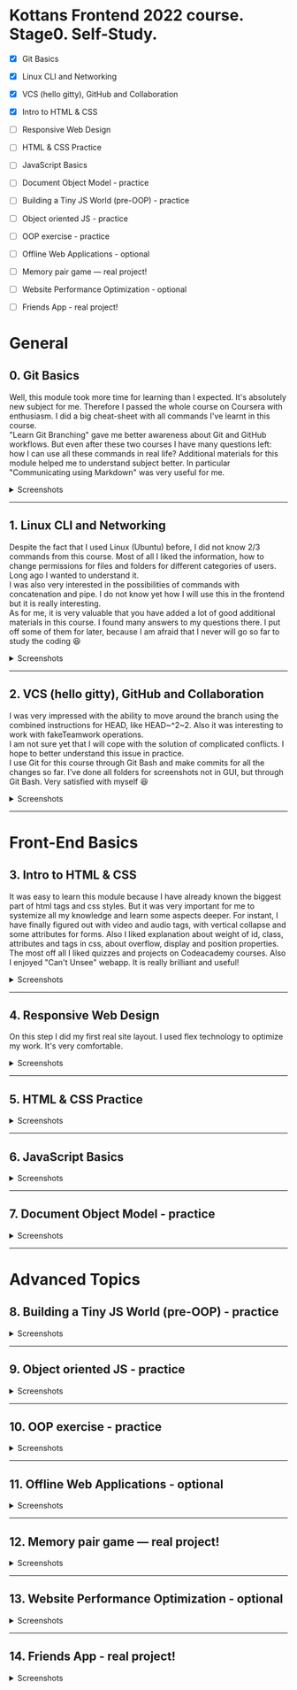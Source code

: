 # Kottans Frontend 2022 course. Stage0. Self-Study.

- [x] Git Basics
- [x] Linux CLI and Networking
- [x] VCS (hello gitty), GitHub and Collaboration

- [x] Intro to HTML & CSS
- [ ] Responsive Web Design
- [ ] HTML & CSS Practice
- [ ] JavaScript Basics
- [ ] Document Object Model - practice

- [ ] Building a Tiny JS World (pre-OOP) - practice
- [ ] Object oriented JS - practice
- [ ] OOP exercise - practice
- [ ] Offline Web Applications - optional
- [ ] Memory pair game — real project!
- [ ] Website Performance Optimization - optional
- [ ] Friends App - real project!

# General

## **0.** Git Basics
Well, this module took more time for learning than I expected. It's absolutely new subject for me. Therefore I passed the whole course on Coursera with enthusiasm.
I did a big cheat-sheet with all commands I've learnt in this course.  
"Learn Git Branching" gave me better awareness about Git and GitHub workflows.
But even after these two courses I have many questions left: how I can use all these commands in real life?
Additional materials for this module helped me to understand subject better. In particular "Communicating using Markdown" was very useful for me.
<details><summary>Screenshots</summary>
<p>

![Course Certificate](https://github.com/irynaDemydenko/kottans-frontend/blob/8cca00eb4588522f0c57b1a43aff57630bcbe4c7/task_git_collaboration/Coursera%20ZD5HTUWCA5DC_page-0001.jpg)

![Screenshot 1 from Learn Git Branching course done](https://github.com/irynaDemydenko/kottans-frontend/blob/8cca00eb4588522f0c57b1a43aff57630bcbe4c7/task_git_github/gitbasics_1.JPG)

![Screenshot 2 from Learn Git Branching course done](https://github.com/irynaDemydenko/kottans-frontend/blob/8cca00eb4588522f0c57b1a43aff57630bcbe4c7/task_git_github/gitbasics_2.JPG)

</p>
</details>

---

## **1.** Linux CLI and Networking
Despite the fact that I used Linux (Ubuntu) before, I did not know 2/3 commands from this course. Most of all I liked the information, how to change permissions for files and folders for different categories of users. Long ago I wanted to understand it.  
I was also very interested in the possibilities of commands with concatenation and pipe. I do not know yet how I will use this in the frontend but it is really interesting.  
As for me, it is very valuable that you have added a lot of good additional materials in this course. I found many answers to my questions there. I put off some of them for later, because I am afraid that I never will go so far to study the coding :laughing:

<details><summary>Screenshots</summary>
<p>

![Screenshots of answers](https://github.com/irynaDemydenko/kottans-frontend/blob/33fef7193fc436f5ba4105a76212f20ea1ec89fe/task_linux_cli/Linux-quize.jpg)
</p>
</details>

---

## **2.** VCS (hello gitty), GitHub and Collaboration
I was very impressed with the ability to move around the branch using the combined instructions for HEAD, like HEAD~^2~2. Also it was interesting to work with fakeTeamwork operations.  
I am not sure yet that I will cope with the solution of complicated conflicts. I hope to better understand this issue in practice.  
I use Git for this course through Git Bash and make commits for all the changes so far. I've done all folders for screenshots not in GUI, but through Git Bash. Very satisfied with myself :laughing:
<details><summary>Screenshots</summary>
<p>

![Course Certificate](https://github.com/irynaDemydenko/kottans-frontend/blob/8cca00eb4588522f0c57b1a43aff57630bcbe4c7/task_git_collaboration/Coursera%20ZD5HTUWCA5DC_page-0001.jpg)

![Screenshot 3 from Learn Git Branching course done](https://github.com/irynaDemydenko/kottans-frontend/blob/67f1d66e5ecbb9ceb459e17aed0e88cc5768827d/task_git_collaboration/push-master.jpg)

![Screenshot 4 from Learn Git Branching course done](https://github.com/irynaDemydenko/kottans-frontend/blob/67f1d66e5ecbb9ceb459e17aed0e88cc5768827d/task_git_collaboration/push-master2.jpg)





</p>
</details>

---

# Front-End Basics
## **3.** Intro to HTML & CSS
It was easy to learn this module because I have already known the biggest part of html tags and css styles. But it was very important for me to systemize all my knowledge and learn some aspects deeper. For instant, I have finally figured out with video and audio tags, with vertical collapse and some attributes for forms. Also I liked explanation about weight of id, class, attributes and tags in css, about overflow, display and position properties. The most off all I liked quizzes and projects on Codeacademy courses. Also I enjoyed "Can't Unsee" webapp. It is really brilliant and useful!
<details><summary>Screenshots</summary>
<p>

![screenshot about the end of the course 1](https://github.com/irynaDemydenko/kottans-frontend/blob/0e080a3e5ecd9704e88eb2f9c2ee7ab539b2c7f0/task_html_css_intro/week1.jpg)

![screenshot about the end of the course 2](https://github.com/irynaDemydenko/kottans-frontend/blob/0e080a3e5ecd9704e88eb2f9c2ee7ab539b2c7f0/task_html_css_intro/week2.jpg)

![HTML Codeacadamy sertificate](https://github.com/irynaDemydenko/kottans-frontend/blob/0e080a3e5ecd9704e88eb2f9c2ee7ab539b2c7f0/task_html_css_intro/html-codeacadamy.png)

![CSS Codeacadamy sertificate](https://github.com/irynaDemydenko/kottans-frontend/blob/0e080a3e5ecd9704e88eb2f9c2ee7ab539b2c7f0/task_html_css_intro/css-codeacadamy.png)

</p>
</details>

---

## **4.** Responsive Web Design
On this step I did my first real site layout. I used flex technology to optimize my work. It's very comfortable.
<details><summary>Screenshots</summary></details>

---

## **5.** HTML & CSS Practice
<details><summary>Screenshots</summary></details>

---

## **6.** JavaScript Basics
<details><summary>Screenshots</summary></details>

---

## **7.** Document Object Model - practice
<details><summary>Screenshots</summary></details>

---

# Advanced Topics
## **8.** Building a Tiny JS World (pre-OOP) - practice
<details><summary>Screenshots</summary></details>

---

## **9.** Object oriented JS - practice
<details><summary>Screenshots</summary></details>

---

## **10.** OOP exercise - practice
<details><summary>Screenshots</summary></details>

---

## **11.** Offline Web Applications - optional
<details><summary>Screenshots</summary></details>

---

## **12.** Memory pair game — real project!
<details><summary>Screenshots</summary></details>

---

## **13.** Website Performance Optimization - optional
<details><summary>Screenshots</summary></details>

---

## **14.** Friends App - real project!
<details><summary>Screenshots</summary></details>
